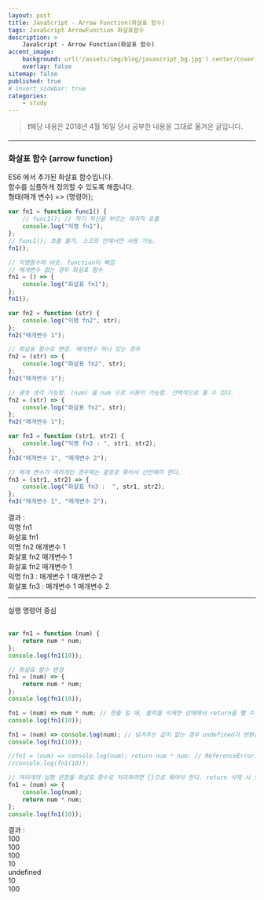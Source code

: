 ```yaml
---
layout: post
title: JavaScript - Arrow Function(화살표 함수)
tags: JavaScript ArrowFunction 화살표함수
description: >
    JavaScript - Arrow Function(화살표 함수)
accent_image:
    background: url('/assets/img/blog/javascript_bg.jpg') center/cover
    overlay: false
sitemap: false
published: true
# invert_sidebar: true
categories:
    - study
---
```


> ❗️해당 내용은 2018년 4월 16일 당시 공부한 내용을 그대로 옮겨온 글입니다.

---

### 화살표 함수 (arrow function)

ES6 에서 추가된 화살표 함수입니다.<br>
함수를 심플하게 정의할 수 있도록 해줍니다.<br>
형태(매개 변수) => {명령어};<br>

```javascript
var fn1 = function func1() {
    // func1(); // 자기 자신을 부르는 재귀적 호출
    console.log("익명 fn1");
};
// func1(); 호출 불가. 스코프 안에서만 사용 가능.
fn1();

// 익명함수와 비슷. function이 빠짐
// 매개변수 없는 경우 화살표 함수
fn1 = () => {
    console.log("화살표 fn1");
};
fn1();

var fn2 = function (str) {
    console.log("익명 fn2", str);
};
fn2("매개변수 1");

// 화살표 함수로 변경. 매개변수 하나 있는 경우
fn2 = (str) => {
    console.log("화살표 fn2", str);
};
fn2("매개변수 1");

// 괄호 생각 가능함. (num) 을 num 으로 사용이 가능함. 선택적으로 줄 수 있다.
fn2 = (str) => {
    console.log("화살표 fn2", str);
};
fn2("매개변수 1");

var fn3 = function (str1, str2) {
    console.log("익명 fn3 : ", str1, str2);
};
fn3("매개변수 1", "매개변수 2");

// 매개 변수가 여러개인 경우에는 괄호로 묶어서 선언해야 한다.
fn3 = (str1, str2) => {
    console.log("화살표 fn3 :  ", str1, str2);
};
fn3("매개변수 1", "매개변수 2");
```

결과 :<br>
익명 fn1<br>
화살표 fn1<br>
익명 fn2 매개변수 1<br>
화살표 fn2 매개변수 1<br>
화살표 fn2 매개변수 1<br>
익명 fn3 : 매개변수 1 매개변수 2<br>
화살표 fn3 : 매개변수 1 매개변수 2<br>

---

실행 명령어 중심<br><br>

```javascript
var fn1 = function (num) {
    return num * num;
};
console.log(fn1(10));

// 화살표 함수 변경
fn1 = (num) => {
    return num * num;
};
console.log(fn1(10));

fn1 = (num) => num * num; // 한줄 일 때, 블럭을 삭제한 상태에서 return을 뺄 수 있다. {} 없이 사용할 경우 return문을 생략한다.(자동으로 붙음)
console.log(fn1(10));

fn1 = (num) => console.log(num); // 넘겨주는 값이 없는 경우 undefined가 반환됨
console.log(fn1(10));

//fn1 = (num) => console.log(num); return num * num; // ReferenceError: num is not defined. 블락이 없으면 한 문장만 자기 영역이라 num를 사용할 수 없다
//console.log(fn1(10));

// 여러개의 실행 문장을 화살표 함수로 처리하려면 {}으로 묶어야 한다. return 삭제 시 오류남. 블럭이 있을 때는 return 키워드를 삭제하면 안 됨
fn1 = (num) => {
    console.log(num);
    return num * num;
};
console.log(fn1(10));
```

결과 :<br>
100<br>
100<br>
100<br>
10<br>
undefined<br>
10<br>
100<br>
